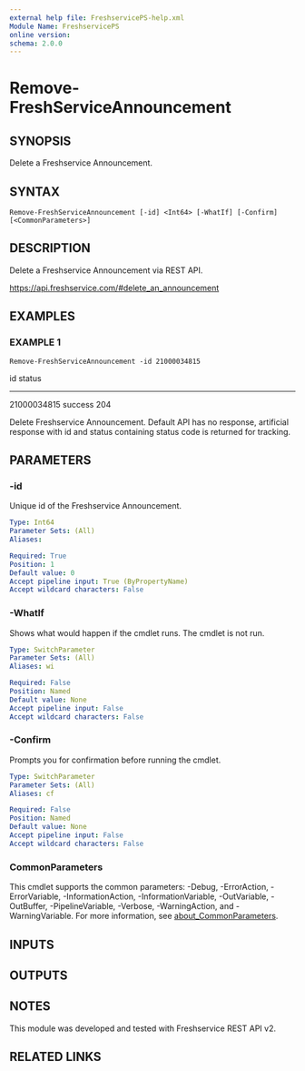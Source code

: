 ```yaml
---
external help file: FreshservicePS-help.xml
Module Name: FreshservicePS
online version:
schema: 2.0.0
---
```


# Remove-FreshServiceAnnouncement

## SYNOPSIS
Delete a Freshservice Announcement.

## SYNTAX

```
Remove-FreshServiceAnnouncement [-id] <Int64> [-WhatIf] [-Confirm] [<CommonParameters>]
```

## DESCRIPTION
Delete a Freshservice Announcement via REST API.

https://api.freshservice.com/#delete_an_announcement

## EXAMPLES

### EXAMPLE 1
```
Remove-FreshServiceAnnouncement -id 21000034815
```

id status
-- ------
21000034815 success 204

Delete Freshservice Announcement.
Default API has no response, artificial response with id and status containing
status code is returned for tracking.

## PARAMETERS

### -id
Unique id of the Freshservice Announcement.

```yaml
Type: Int64
Parameter Sets: (All)
Aliases:

Required: True
Position: 1
Default value: 0
Accept pipeline input: True (ByPropertyName)
Accept wildcard characters: False
```

### -WhatIf
Shows what would happen if the cmdlet runs.
The cmdlet is not run.

```yaml
Type: SwitchParameter
Parameter Sets: (All)
Aliases: wi

Required: False
Position: Named
Default value: None
Accept pipeline input: False
Accept wildcard characters: False
```

### -Confirm
Prompts you for confirmation before running the cmdlet.

```yaml
Type: SwitchParameter
Parameter Sets: (All)
Aliases: cf

Required: False
Position: Named
Default value: None
Accept pipeline input: False
Accept wildcard characters: False
```

### CommonParameters
This cmdlet supports the common parameters: -Debug, -ErrorAction, -ErrorVariable, -InformationAction, -InformationVariable, -OutVariable, -OutBuffer, -PipelineVariable, -Verbose, -WarningAction, and -WarningVariable. For more information, see [about_CommonParameters](http://go.microsoft.com/fwlink/?LinkID=113216).

## INPUTS

## OUTPUTS

## NOTES
This module was developed and tested with Freshservice REST API v2.

## RELATED LINKS
